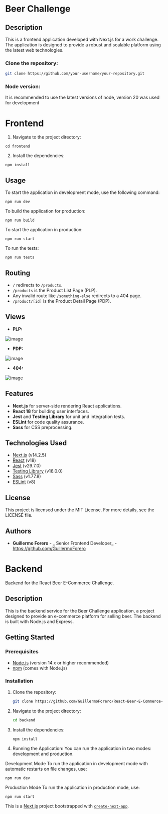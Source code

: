 # Beer Challenge 

## Description

This is a frontend application developed with Next.js for a work challenge. The application is designed to provide a robust and scalable platform using the latest web technologies.

### Clone the repository:
   ```bash
   git clone https://github.com/your-username/your-repository.git
```

### Node version:
It is recommended to use the latest versions of node, version 20 was used for development

# Frontend

 1. Navigate to the project directory: 

 `cd frontend`

 2. Install the dependencies:

`npm install`

## Usage
To start the application in development mode, use the following command:

    npm run dev

To build the application for production:

    npm run build
    
To start the application in production:

    npm run start
To run the tests:

    npm run tests

## Routing
 - `/` redirects to `/products`.
 - `/products` is the Product List Page (PLP).
 - Any invalid route like `/something-else` redirects to a 404 page.
 - `/product/[id]` is the Product Detail Page (PDP).

## Views
- **PLP:**

![image](https://github.com/user-attachments/assets/319992ec-b9fb-4193-8fd4-4fde5c4b6de1)

- **PDP:**

![image](https://github.com/user-attachments/assets/79949605-0b8a-4a84-b279-f826c66f111b)


- **404:**

![image](https://github.com/user-attachments/assets/954b4fdd-1712-4764-a5a8-f02d8549d9f1)


## Features

-   **Next.js** for server-side rendering React applications.
-   **React 18** for building user interfaces.
-   **Jest** and **Testing Library** for unit and integration tests.
-   **ESLint** for code quality assurance.
-   **Sass** for CSS preprocessing.

## Technologies Used

-   [Next.js](https://nextjs.org/) (v14.2.5)
-   [React](https://reactjs.org/) (v18)
-   [Jest](https://jestjs.io/) (v29.7.0)
-   [Testing Library](https://testing-library.com/) (v16.0.0)
-   [Sass](https://sass-lang.com/) (v1.77.8)
-   [ESLint](https://eslint.org/) (v8)

## License

This project is licensed under the MIT License. For more details, see the LICENSE file.

## Authors

-   **Guillermo Forero** - _ Senior Frontend Developer_ - https://github.com/GuillermoForero

# Backend

Backend for the React Beer E-Commerce Challenge.

## Description

This is the backend service for the Beer Challenge application, a project designed to provide an e-commerce platform for selling beer. The backend is built with Node.js and Express.

## Getting Started

### Prerequisites

- [Node.js](https://nodejs.org/) (version 14.x or higher recommended)
- [npm](https://www.npmjs.com/) (comes with Node.js)

### Installation

1. Clone the repository:

   ```sh
   git clone https://github.com/GuillermoForero/React-Beer-E-Commerce-Challenge/

2. Navigate to the project directory:

   ```sh
   cd backend

3. Install the dependencies:

   ```sh
   npm install

4. Running the Application:
You can run the application in two modes: development and production.

Development Mode
To run the application in development mode with automatic restarts on file changes, use:

 

    npm run dev

Production Mode
To run the application in production mode, use:

    npm run start

This is a [Next.js](https://nextjs.org/) project bootstrapped with [`create-next-app`](https://github.com/vercel/next.js/tree/canary/packages/create-next-app).
